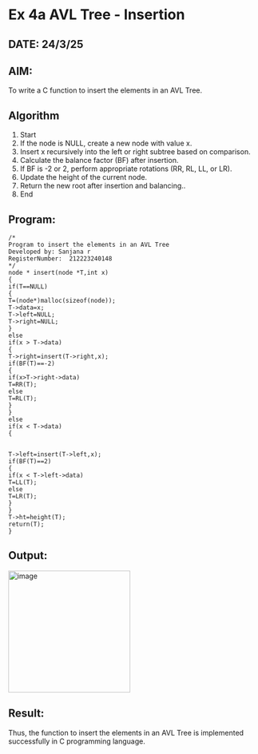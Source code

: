 # Ex 4a AVL Tree - Insertion
## DATE: 24/3/25
## AIM:
To write a C function to insert the elements in an AVL Tree.

## Algorithm
 1. Start 
2. If the node is NULL, create a new node with value x. 
3. Insert x recursively into the left or right subtree based on comparison. 
4. Calculate the balance factor (BF) after insertion. 
5. If BF is -2 or 2, perform appropriate rotations (RR, RL, LL, or LR). 
6. Update the height of the current node. 
7. Return the new root after insertion and balancing.. 
8. End 

## Program:
```
/*
Program to insert the elements in an AVL Tree
Developed by: Sanjana r
RegisterNumber:  212223240148
*/
node * insert(node *T,int x) 
{ 
if(T==NULL) 
{ 
T=(node*)malloc(sizeof(node)); 
T->data=x; 
T->left=NULL; 
T->right=NULL; 
} 
else 
if(x > T->data) 
{ 
T->right=insert(T->right,x); 
if(BF(T)==-2) 
{ 
if(x>T->right->data) 
T=RR(T); 
else 
T=RL(T); 
} 
} 
else 
if(x < T->data) 
{ 
  
  
T->left=insert(T->left,x); 
if(BF(T)==2) 
{ 
if(x < T->left->data) 
T=LL(T); 
else 
T=LR(T); 
} 
} 
T->ht=height(T); 
return(T); 
}
```

## Output:

<img width="244" alt="image" src="https://github.com/user-attachments/assets/a054e6a7-d46e-4910-b8a2-e11a5bf3eee8" />


## Result:
Thus, the function to insert the elements in an AVL Tree is implemented successfully in C programming language.
